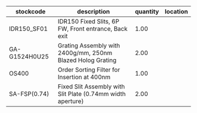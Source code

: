 |stockcode|description|quantity|location|
|---------|-----------|--------|--------|
|IDR150_SF01|IDR150 Fixed Slits, 6P FW, Front entrance, Back exit|1.00||
|GA-G1524H0U25|Grating Assembly with 2400g/mm, 250nm Blazed Holog Grating|2.00||
|OS400|Order Sorting Filter for Insertion at 400nm|1.00||
|SA-FSP(0.74)|Fixed Slit Assembly with Slit Plate (0.74mm width aperture)|2.00||
